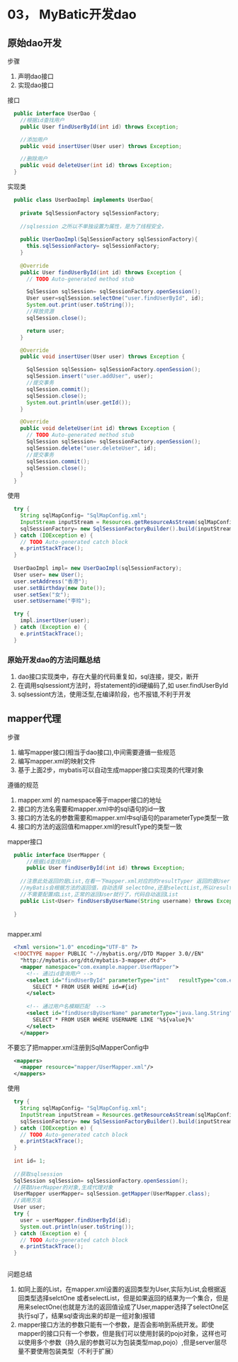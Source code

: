 # 03， MyBatic开发dao

## 原始dao开发

步骤
1. 声明dao接口
2. 实现dao接口

接口
```java
  public interface UserDao {
    //根据id查找用户
    public User findUserById(int id) throws Exception;

    //添加用户
    public void insertUser(User user) throws Exception;

    //删除用户
    public void deleteUser(int id) throws Exception;
  }
```

实现类
```java
  public class UserDaoImpl implements UserDao{
  
    private SqlSessionFactory sqlSessionFactory;
    
    //sqlsession 之所以不单独设置为属性，是为了线程安全，
	
    public UserDaoImpl(SqlSessionFactory sqlSessionFactory){
      this.sqlSessionFactory= sqlSessionFactory;
    }
    
    @Override
    public User findUserById(int id) throws Exception {
      // TODO Auto-generated method stub

      SqlSession sqlSession= sqlSessionFactory.openSession();
      User user=sqlSession.selectOne("user.findUserById", id);
      System.out.print(user.toString());
      //释放资源
      sqlSession.close();

      return user;
    }

    @Override
    public void insertUser(User user) throws Exception {

      SqlSession sqlSession= sqlSessionFactory.openSession();
      sqlSession.insert("user.addUser", user);
      //提交事务
      sqlSession.commit();
      sqlSession.close();
      System.out.println(user.getId());
    }

    @Override
    public void deleteUser(int id) throws Exception {
      // TODO Auto-generated method stub
      SqlSession sqlSession= sqlSessionFactory.openSession();
      sqlSession.delete("user.deleteUser", id);
      //提交事务
      sqlSession.commit();
      sqlSession.close();
    }
  }
```

使用
```java
  try {
    String sqlMapConfig= "SqlMapConfig.xml";
    InputStream inputStream = Resources.getResourceAsStream(sqlMapConfig);
    sqlSessionFactory= new SqlSessionFactoryBuilder().build(inputStream);
  } catch (IOException e) {
    // TODO Auto-generated catch block
    e.printStackTrace();
  }
  
  UserDaoImpl impl= new UserDaoImpl(sqlSessionFactory);
  User user= new User();
  user.setAddress("香港");
  user.setBirthday(new Date());
  user.setSex("女");
  user.setUsername("李玲");

  try {
    impl.insertUser(user);
  } catch (Exception e) {
    e.printStackTrace();
  }
```

### 原始开发dao的方法问题总结
1. dao接口实现类中，存在大量的代码重复如，sql连接，提交，断开
2. 在调用sqlsessiont方法时，将statement的id硬编码了,如 user.findUserById
3. sqlsessiont方法，使用泛型,在编译阶段，也不报错,不利于开发

## mapper代理
步骤
1. 编写mapper接口(相当于dao接口),中间需要遵循一些规范
2. 编写mapper.xml的映射文件
3. 基于上面2步，mybatis可以自动生成mapper接口实现类的代理对象

遵循的规范
1. mapper.xml 的 namespace等于mapper接口的地址
2. 接口的方法名需要和mapper.xml中的sql语句的id一致
3. 接口的方法名的参数需要和mapper.xml中sql语句的parameterType类型一致
4. 接口的方法的返回值和mapper.xml的resultType的类型一致

mapper接口
```java
  public interface UserMapper {
	  //根据id查找用户
	  public User findUserById(int id) throws Exception;
    
    //注意此处返回的是List,在看一下mapper.xml对应的的resultTyper 返回的是User
    //myBatis会根据方法的返回值，自动选择 selectOne,还是selectList,所以resultType
    //不需要配置成List,正常的返回User就行了，代码自动返回List
    public List<User> findUsersByUserName(String username) throws Exception;
    
  }
  
```
mapper.xml
```xml
  <?xml version="1.0" encoding="UTF-8" ?>
  <!DOCTYPE mapper PUBLIC "-//mybatis.org//DTD Mapper 3.0//EN"
    "http://mybatis.org/dtd/mybatis-3-mapper.dtd">
    <mapper namespace="com.example.mapper.UserMapper">
      <!-- 通过id查询用户 -->
      <select id="findUserById" parameterType="int"   resultType="com.exampel.po.User">
        SELECT * FROM USER WHERE id=#{id}
      </select>
      
      <!-- 通过用户名模糊匹配  -->
      <select id="findUsersByUserName" parameterType="java.lang.String" resultType="com.exampel.po.User">
        SELECT * FROM USER WHERE USERNAME LIKE '%${value}%'
      </select>
    </mapper>
```
不要忘了把mapper.xml注册到SqlMapperConfig中
```xml
  <mappers>
    <mapper resource="mapper/UserMapper.xml"/>
  </mappers>
```

使用
```java
  try {
    String sqlMapConfig= "SqlMapConfig.xml";
    InputStream inputStream = Resources.getResourceAsStream(sqlMapConfig);
    sqlSessionFactory= new SqlSessionFactoryBuilder().build(inputStream);
  } catch (IOException e) {
    // TODO Auto-generated catch block
    e.printStackTrace();
  }
  
  int id= 1;
		
  //获取sqlsession
  SqlSession sqlSession= sqlSessionFactory.openSession();
  //获取UserMapper的对象,生成代理对象
  UserMapper userMapper= sqlSession.getMapper(UserMapper.class);
  //调用方法
  User user;
  try {
    user = userMapper.findUserById(id);
    System.out.println(user.toString());
  } catch (Exception e) {
    // TODO Auto-generated catch block
    e.printStackTrace();
  }
  
```

问题总结
1. 如同上面的List，在mapper.xml设置的返回类型为User,实际为List,会根据返回类型选择selctOne
  或者selectList，但是如果返回的结果为一个集合，但是用来selectOne(也就是方法的返回值设成了User,mapper选择了selectOne区执行sql了，结果sql查询出来的却是一组对象)报错
2. mapper接口方法的参数只能有一个参数，是否会影响到系统开发。即使mapper的接口只有一个参数，但是我们可以使用封装的pojo对象，这样也可以使用多个参数（持久层的参数可以为包装类型map,pojo）,但是server层尽量不要使用包装类型（不利于扩展）
